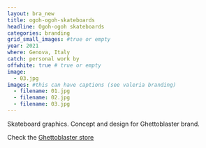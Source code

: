 ```yaml
---
layout: bra_new
title: ogoh-ogoh-skateboards
headline: Ogoh-ogoh skateboards
categories: branding
grid_small_images: #true or empty
year: 2021
where: Genova, Italy
catch: personal work by
offwhite: true # true or empty
image:
  - 03.jpg
images: #this can have captions (see valeria branding)
  - filename: 01.jpg
  - filename: 02.jpg
  - filename: 03.jpg
---
```


Skateboard graphics. Concept and design for Ghettoblaster brand.

Check the [Ghettoblaster store](https://ghettoblasterwear/?source=rokma.com)
